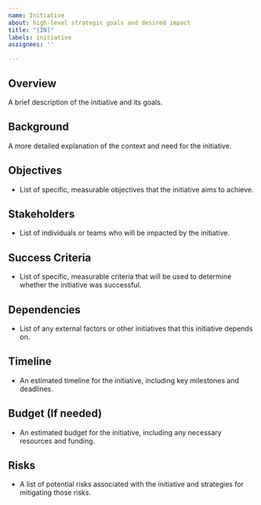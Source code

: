 ```yaml
---
name: Initiative
about: high-level strategic goals and desired impact
title: "[IN]"
labels: initiative
assignees: ''

---
```


## Overview
A brief description of the initiative and its goals.

## Background
A more detailed explanation of the context and need for the initiative.

## Objectives
- List of specific, measurable objectives that the initiative aims to achieve.

## Stakeholders
- List of individuals or teams who will be impacted by the initiative.

## Success Criteria
- List of specific, measurable criteria that will be used to determine whether the initiative was successful.

## Dependencies
- List of any external factors or other initiatives that this initiative depends on.

## Timeline
- An estimated timeline for the initiative, including key milestones and deadlines.

## Budget (If needed)
- An estimated budget for the initiative, including any necessary resources and funding.

## Risks
- A list of potential risks associated with the initiative and strategies for mitigating those risks.
